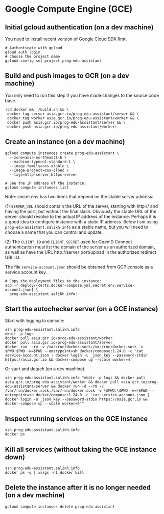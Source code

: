 # Google Compute Engine (GCE)

## Initial gcloud authentication (on a dev machine)

You need to install recent version of Google Cloud SDK first.

    # Authenticate with gcloud 
    gloud auth login
    # Choose the project name
    gcloud config set project prog-edu-assistant

## Build and push images to GCR (on a dev machine)

You only need to run this step if you have made changes to the source code base.

    (cd docker && ./build.sh && \
     docker tag server asia.gcr.io/prog-edu-assistant/server && \
     docker tag worker asia.gcr.io/prog-edu-assistant/worker && \
     docker push asia.gcr.io/prog-edu-assistant/server && \
     docker push asia.gcr.io/prog-edu-assistant/worker)

## Create an instance (on a dev machine)

    gcloud compute instances create prog-edu-assistant \
      --zone=asia-northeast1-b \
      --machine-type=n1-standard-1 \
      --image-family=cos-stable \
      --image-project=cos-cloud \
      --tags=http-server,https-server

    # See the IP address of the instance:
    gcloud compute instances list

Note: secret.env has two items that depend on the stable server address:

(1) `SERVER_URL` should contain the URL of the server, starting with http://
and having the port, but without the final slash. Obviously the stable URL
of the server should resolve to the actual IP address of the instance.
Perhaps it is a good idea to configure instance with a static IP address.
Below I am using `prog-edu-assistant.salikh.info` as a stable name, but
you will need to choose a name that you can control and update.

(2) The `CLIENT_ID` and `CLIENT_SECRET` used for OpenID Connect authentication
must list the domain of the server as an authorized domain, as well
as have the URL http://server:port/upload in the authorized redirect URI list.

The file `service-account.json` should be obtained from GCP console as a
service account key.

    # Copy the deployment files to the instance:
    scp -r deploy/{certs,docker-compose.yml,secret.env,service-account.json} \
      prog-edu-assistant.salikh.info:

    
## Start the autochecker server (on a GCE instance)

Start with logging to console:

    ssh prog-edu-assistant.salikh.info
    mkdir -p logs
    docker pull asia.gcr.io/prog-edu-assistant/worker
    docker pull asia.gcr.io/prog-edu-assistant/server
    docker run --rm -v /var/run/docker.sock:/var/run/docker.sock -v $PWD:$PWD -w=$PWD --entrypoint=sh docker/compose:1.24.0 -c 'cat service-account.json | docker login -u _json_key --password-stdin https://asia.gcr.io && docker-compose up --scale worker=4'

Or start and detach (on a dev machine):

    ssh prog-edu-assistant.salikh.info "mkdir -p logs && docker pull asia.gcr.io/prog-edu-assistant/worker && docker pull asia.gcr.io/prog-edu-assistant/server && docker run -d --rm -v /var/run/docker.sock:/var/run/docker.sock -v \$PWD:\$PWD -w=\$PWD --entrypoint=sh docker/compose:1.24.0 -c 'cat service-account.json | docker login -u _json_key --password-stdin https://asia.gcr.io && docker-compose up --scale worker=4'"

## Inspect running services on the GCE instance

    ssh prog-edu-assistant.salikh.info
    docker ps

## Kill all services (without taking the GCE instance down)

    ssh prog-edu-assistant.salikh.info
    docker ps -q | xargs -n1 docker kill

## Delete the instance after it is no longer needed (on a dev machine)

    gcloud compute instances delete prog-edu-assistant
